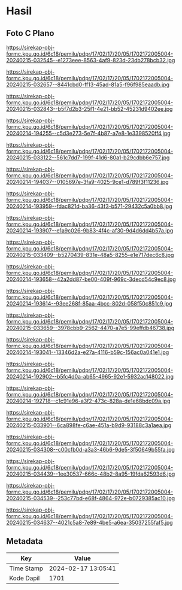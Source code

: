 # Hasil

## Foto C Plano

https://sirekap-obj-formc.kpu.go.id/6c18/pemilu/pdpr/17/02/17/20/05/1702172005004-20240215-032545--e1273eee-8563-4af9-823d-23db278bcb32.jpg

https://sirekap-obj-formc.kpu.go.id/6c18/pemilu/pdpr/17/02/17/20/05/1702172005004-20240215-032657--8441cbd0-ff13-45ad-81a5-f96f985eaadb.jpg

https://sirekap-obj-formc.kpu.go.id/6c18/pemilu/pdpr/17/02/17/20/05/1702172005004-20240215-032843--b5f7d2b3-25f1-4e21-bb52-45231d9402ee.jpg

https://sirekap-obj-formc.kpu.go.id/6c18/pemilu/pdpr/17/02/17/20/05/1702172005004-20240214-194255--c5d3e273-5e7f-4b87-a7e8-1e3398520ff4.jpg

https://sirekap-obj-formc.kpu.go.id/6c18/pemilu/pdpr/17/02/17/20/05/1702172005004-20240215-033122--561c7dd7-199f-41d6-80a1-b29cdbb6e757.jpg

https://sirekap-obj-formc.kpu.go.id/6c18/pemilu/pdpr/17/02/17/20/05/1702172005004-20240214-194037--0105697e-3fa9-4025-9ce1-d789f3f11236.jpg

https://sirekap-obj-formc.kpu.go.id/6c18/pemilu/pdpr/17/02/17/20/05/1702172005004-20240214-193959--fdac821d-ba36-43f3-b571-29432c5a0bb8.jpg

https://sirekap-obj-formc.kpu.go.id/6c18/pemilu/pdpr/17/02/17/20/05/1702172005004-20240214-193907--e1a9c026-9b83-4f4c-af30-9d4d6dd4b57a.jpg

https://sirekap-obj-formc.kpu.go.id/6c18/pemilu/pdpr/17/02/17/20/05/1702172005004-20240215-033409--b5270439-831e-48a5-8255-e1e717dec6c8.jpg

https://sirekap-obj-formc.kpu.go.id/6c18/pemilu/pdpr/17/02/17/20/05/1702172005004-20240214-193658--42a2dd87-be00-409f-969c-3decd54c9ec8.jpg

https://sirekap-obj-formc.kpu.go.id/6c18/pemilu/pdpr/17/02/17/20/05/1702172005004-20240214-193614--93ee268f-85aa-4bcc-802d-058f50c851c9.jpg

https://sirekap-obj-formc.kpu.go.id/6c18/pemilu/pdpr/17/02/17/20/05/1702172005004-20240215-033659--3978cbb9-2562-4470-a7e5-99effdb46738.jpg

https://sirekap-obj-formc.kpu.go.id/6c18/pemilu/pdpr/17/02/17/20/05/1702172005004-20240214-193041--13346d2a-e27a-4116-b59c-156ac0a041e1.jpg

https://sirekap-obj-formc.kpu.go.id/6c18/pemilu/pdpr/17/02/17/20/05/1702172005004-20240214-192902--b5fc4d0a-ab65-4965-92e1-5932ac148022.jpg

https://sirekap-obj-formc.kpu.go.id/6c18/pemilu/pdpr/17/02/17/20/05/1702172005004-20240214-192718--c1c91e96-a3f2-473c-828a-de1e68bdc09a.jpg

https://sirekap-obj-formc.kpu.go.id/6c18/pemilu/pdpr/17/02/17/20/05/1702172005004-20240215-033901--6ca898fe-c6ae-451a-b9d9-93188c3a1aea.jpg

https://sirekap-obj-formc.kpu.go.id/6c18/pemilu/pdpr/17/02/17/20/05/1702172005004-20240215-034308--c00cfb0d-a3a3-46b6-9de5-3f50649b55fa.jpg

https://sirekap-obj-formc.kpu.go.id/6c18/pemilu/pdpr/17/02/17/20/05/1702172005004-20240215-034439--1ee30537-666c-48b2-8a95-19fda62593d6.jpg

https://sirekap-obj-formc.kpu.go.id/6c18/pemilu/pdpr/17/02/17/20/05/1702172005004-20240215-034539--253c77bd-e68f-4864-972e-b0729385ac10.jpg

https://sirekap-obj-formc.kpu.go.id/6c18/pemilu/pdpr/17/02/17/20/05/1702172005004-20240215-034637--4021c5a8-7e89-4be5-a6ea-35037255faf5.jpg


## Metadata

| Key        | Value               |
| ---------- | ------------------- |
| Time Stamp | 2024-02-17 13:05:41 |
| Kode Dapil | 1701                |



